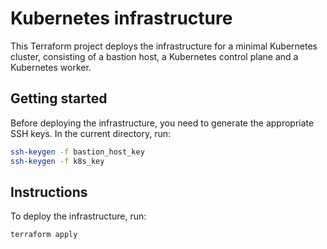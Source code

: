 # Kubernetes infrastructure

This Terraform project deploys the infrastructure for a minimal Kubernetes
cluster, consisting of a bastion host, a Kubernetes control plane and a
Kubernetes worker.

## Getting started

Before deploying the infrastructure, you need to generate the appropriate SSH
keys. In the current directory, run:

```bash
ssh-keygen -f bastion_host_key
ssh-keygen -f k8s_key
```

## Instructions

To deploy the infrastructure, run:

```bash
terraform apply
```
